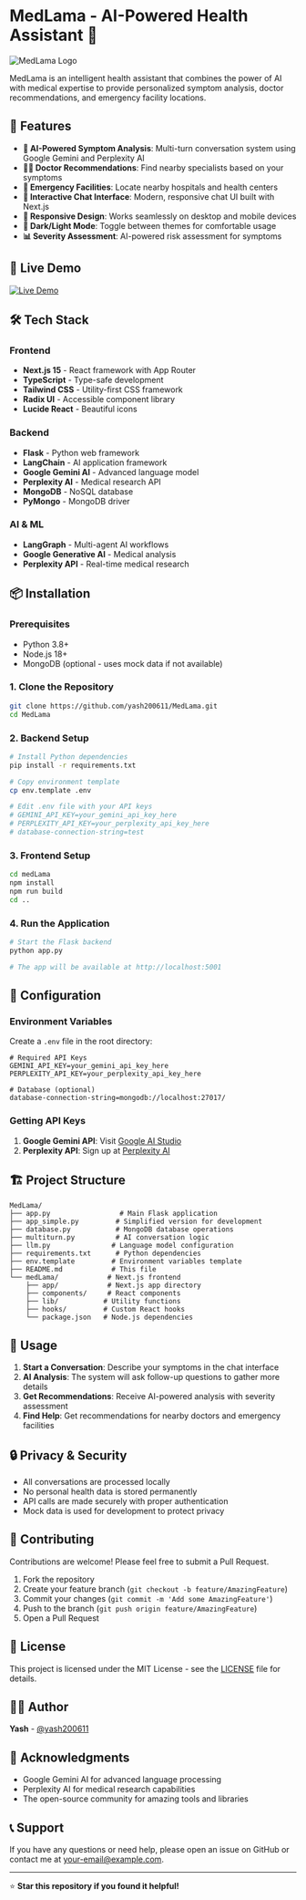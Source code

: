 # MedLama - AI-Powered Health Assistant 🏥

![MedLama Logo](https://img.shields.io/badge/MedLama-AI%20Health%20Assistant-blue?style=for-the-badge&logo=medical-bag)

MedLama is an intelligent health assistant that combines the power of AI with medical expertise to provide personalized symptom analysis, doctor recommendations, and emergency facility locations.

## 🌟 Features

- **🤖 AI-Powered Symptom Analysis**: Multi-turn conversation system using Google Gemini and Perplexity AI
- **👨‍⚕️ Doctor Recommendations**: Find nearby specialists based on your symptoms
- **🏥 Emergency Facilities**: Locate nearby hospitals and health centers
- **💬 Interactive Chat Interface**: Modern, responsive chat UI built with Next.js
- **📱 Responsive Design**: Works seamlessly on desktop and mobile devices
- **🌙 Dark/Light Mode**: Toggle between themes for comfortable usage
- **📊 Severity Assessment**: AI-powered risk assessment for symptoms

## 🚀 Live Demo

[![Live Demo](https://img.shields.io/badge/Live%20Demo-Visit%20Site-green?style=for-the-badge)](https://medlama.vercel.app)

## 🛠️ Tech Stack

### Frontend
- **Next.js 15** - React framework with App Router
- **TypeScript** - Type-safe development
- **Tailwind CSS** - Utility-first CSS framework
- **Radix UI** - Accessible component library
- **Lucide React** - Beautiful icons

### Backend
- **Flask** - Python web framework
- **LangChain** - AI application framework
- **Google Gemini AI** - Advanced language model
- **Perplexity AI** - Medical research API
- **MongoDB** - NoSQL database
- **PyMongo** - MongoDB driver

### AI & ML
- **LangGraph** - Multi-agent AI workflows
- **Google Generative AI** - Medical analysis
- **Perplexity API** - Real-time medical research

## 📦 Installation

### Prerequisites
- Python 3.8+
- Node.js 18+
- MongoDB (optional - uses mock data if not available)

### 1. Clone the Repository
```bash
git clone https://github.com/yash200611/MedLama.git
cd MedLama
```

### 2. Backend Setup
```bash
# Install Python dependencies
pip install -r requirements.txt

# Copy environment template
cp env.template .env

# Edit .env file with your API keys
# GEMINI_API_KEY=your_gemini_api_key_here
# PERPLEXITY_API_KEY=your_perplexity_api_key_here
# database-connection-string=test
```

### 3. Frontend Setup
```bash
cd medLama
npm install
npm run build
cd ..
```

### 4. Run the Application
```bash
# Start the Flask backend
python app.py

# The app will be available at http://localhost:5001
```

## 🔧 Configuration

### Environment Variables

Create a `.env` file in the root directory:

```env
# Required API Keys
GEMINI_API_KEY=your_gemini_api_key_here
PERPLEXITY_API_KEY=your_perplexity_api_key_here

# Database (optional)
database-connection-string=mongodb://localhost:27017/
```

### Getting API Keys

1. **Google Gemini API**: Visit [Google AI Studio](https://makersuite.google.com/app/apikey)
2. **Perplexity API**: Sign up at [Perplexity AI](https://www.perplexity.ai/settings/api)

## 🏗️ Project Structure

```
MedLama/
├── app.py                 # Main Flask application
├── app_simple.py         # Simplified version for development
├── database.py           # MongoDB database operations
├── multiturn.py          # AI conversation logic
├── llm.py               # Language model configuration
├── requirements.txt      # Python dependencies
├── env.template         # Environment variables template
├── README.md            # This file
└── medLama/            # Next.js frontend
    ├── app/            # Next.js app directory
    ├── components/     # React components
    ├── lib/           # Utility functions
    ├── hooks/         # Custom React hooks
    └── package.json   # Node.js dependencies
```

## 🎯 Usage

1. **Start a Conversation**: Describe your symptoms in the chat interface
2. **AI Analysis**: The system will ask follow-up questions to gather more details
3. **Get Recommendations**: Receive AI-powered analysis with severity assessment
4. **Find Help**: Get recommendations for nearby doctors and emergency facilities

## 🔒 Privacy & Security

- All conversations are processed locally
- No personal health data is stored permanently
- API calls are made securely with proper authentication
- Mock data is used for development to protect privacy

## 🤝 Contributing

Contributions are welcome! Please feel free to submit a Pull Request.

1. Fork the repository
2. Create your feature branch (`git checkout -b feature/AmazingFeature`)
3. Commit your changes (`git commit -m 'Add some AmazingFeature'`)
4. Push to the branch (`git push origin feature/AmazingFeature`)
5. Open a Pull Request

## 📄 License

This project is licensed under the MIT License - see the [LICENSE](LICENSE) file for details.

## 👨‍💻 Author

**Yash** - [@yash200611](https://github.com/yash200611)

## 🙏 Acknowledgments

- Google Gemini AI for advanced language processing
- Perplexity AI for medical research capabilities
- The open-source community for amazing tools and libraries

## 📞 Support

If you have any questions or need help, please open an issue on GitHub or contact me at [your-email@example.com](mailto:your-email@example.com).

---

⭐ **Star this repository if you found it helpful!**